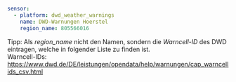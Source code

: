 





```yaml
sensor:
  - platform: dwd_weather_warnings
    name: DWD-Warnungen Hoerstel
    region_name: 805566016
```
Tipp: Als <i>region_name</i> nicht den Namen, sondern die <i>Warncell-ID</i> des DWD eintragen, welche in folgender Liste zu finden ist.<br/>
Warncell-IDs: https://www.dwd.de/DE/leistungen/opendata/help/warnungen/cap_warncellids_csv.html
